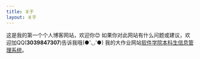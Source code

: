 ```yaml
---
title: 关于
layout: 关于
---
```



这是我的第一个个人博客网站，欢迎你😊
如果你对此网站有什么问题或建议，欢迎加QQ(**3039847307**)告诉我哦(●'◡'●)
我的大作业网站[软件学院本科生信息管理系统](http://bhk.zankblog.asia:8080/222016-004/login.html)。
